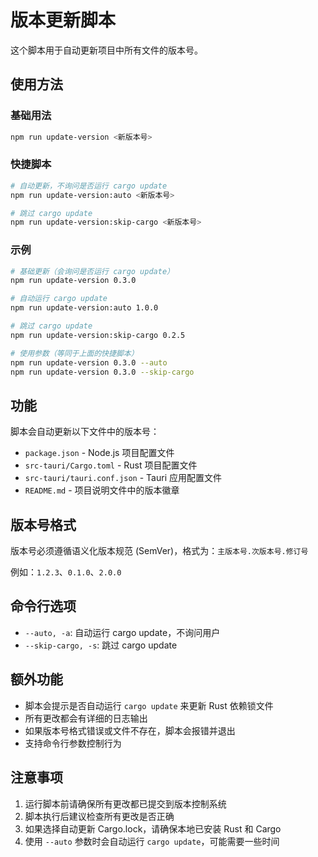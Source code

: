 # 版本更新脚本

这个脚本用于自动更新项目中所有文件的版本号。

## 使用方法

### 基础用法

```bash
npm run update-version <新版本号>
```

### 快捷脚本

```bash
# 自动更新，不询问是否运行 cargo update
npm run update-version:auto <新版本号>

# 跳过 cargo update
npm run update-version:skip-cargo <新版本号>
```

### 示例

```bash
# 基础更新（会询问是否运行 cargo update）
npm run update-version 0.3.0

# 自动运行 cargo update
npm run update-version:auto 1.0.0

# 跳过 cargo update
npm run update-version:skip-cargo 0.2.5

# 使用参数（等同于上面的快捷脚本）
npm run update-version 0.3.0 --auto
npm run update-version 0.3.0 --skip-cargo
```

## 功能

脚本会自动更新以下文件中的版本号：

- `package.json` - Node.js 项目配置文件
- `src-tauri/Cargo.toml` - Rust 项目配置文件
- `src-tauri/tauri.conf.json` - Tauri 应用配置文件
- `README.md` - 项目说明文件中的版本徽章

## 版本号格式

版本号必须遵循语义化版本规范 (SemVer)，格式为：`主版本号.次版本号.修订号`

例如：`1.2.3`、`0.1.0`、`2.0.0`

## 命令行选项

- `--auto, -a`: 自动运行 cargo update，不询问用户
- `--skip-cargo, -s`: 跳过 cargo update

## 额外功能

- 脚本会提示是否自动运行 `cargo update` 来更新 Rust 依赖锁文件
- 所有更改都会有详细的日志输出
- 如果版本号格式错误或文件不存在，脚本会报错并退出
- 支持命令行参数控制行为

## 注意事项

1. 运行脚本前请确保所有更改都已提交到版本控制系统
2. 脚本执行后建议检查所有更改是否正确
3. 如果选择自动更新 Cargo.lock，请确保本地已安装 Rust 和 Cargo
4. 使用 `--auto` 参数时会自动运行 `cargo update`，可能需要一些时间

